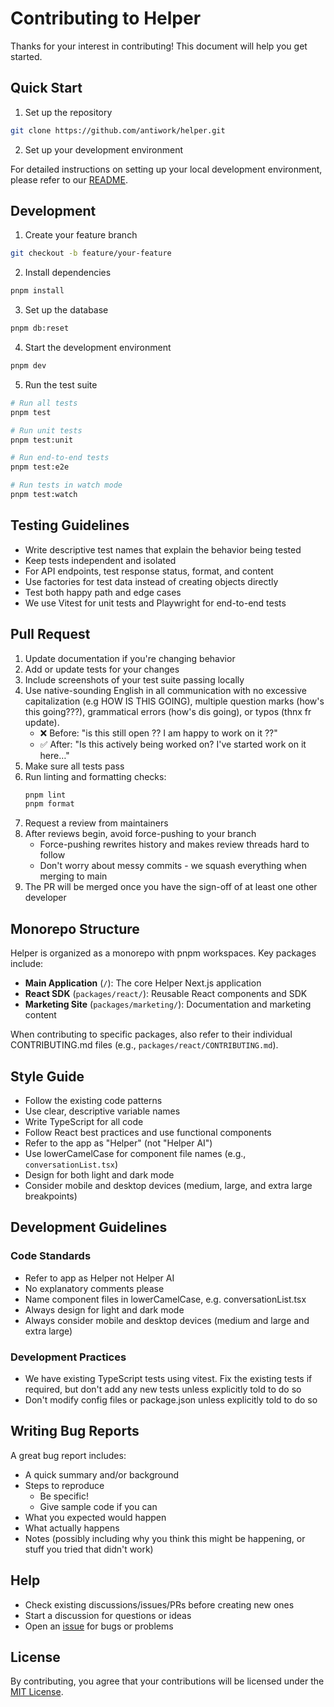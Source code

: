 # Contributing to Helper

Thanks for your interest in contributing! This document will help you get started.

## Quick Start

1. Set up the repository

```bash
git clone https://github.com/antiwork/helper.git
```

2. Set up your development environment

For detailed instructions on setting up your local development environment, please refer to our [README](README.md).

## Development

1. Create your feature branch

```bash
git checkout -b feature/your-feature
```

2. Install dependencies

```bash
pnpm install
```

3. Set up the database

```bash
pnpm db:reset
```

4. Start the development environment

```bash
pnpm dev
```

5. Run the test suite

```bash
# Run all tests
pnpm test

# Run unit tests
pnpm test:unit

# Run end-to-end tests
pnpm test:e2e

# Run tests in watch mode
pnpm test:watch
```

## Testing Guidelines

- Write descriptive test names that explain the behavior being tested
- Keep tests independent and isolated
- For API endpoints, test response status, format, and content
- Use factories for test data instead of creating objects directly
- Test both happy path and edge cases
- We use Vitest for unit tests and Playwright for end-to-end tests

## Pull Request

1. Update documentation if you're changing behavior
2. Add or update tests for your changes
3. Include screenshots of your test suite passing locally
4. Use native-sounding English in all communication with no excessive capitalization (e.g HOW IS THIS GOING), multiple question marks (how's this going???), grammatical errors (how's dis going), or typos (thnx fr update).
   - ❌ Before: "is this still open ?? I am happy to work on it ??"
   - ✅ After: "Is this actively being worked on? I've started work on it here…"
5. Make sure all tests pass
6. Run linting and formatting checks:
   ```bash
   pnpm lint
   pnpm format
   ```
7. Request a review from maintainers
8. After reviews begin, avoid force-pushing to your branch
   - Force-pushing rewrites history and makes review threads hard to follow
   - Don't worry about messy commits - we squash everything when merging to main
9. The PR will be merged once you have the sign-off of at least one other developer

## Monorepo Structure

Helper is organized as a monorepo with pnpm workspaces. Key packages include:

- **Main Application** (`/`): The core Helper Next.js application
- **React SDK** (`packages/react/`): Reusable React components and SDK
- **Marketing Site** (`packages/marketing/`): Documentation and marketing content

When contributing to specific packages, also refer to their individual CONTRIBUTING.md files (e.g., `packages/react/CONTRIBUTING.md`).

## Style Guide

- Follow the existing code patterns
- Use clear, descriptive variable names
- Write TypeScript for all code
- Follow React best practices and use functional components
- Refer to the app as "Helper" (not "Helper AI")
- Use lowerCamelCase for component file names (e.g., `conversationList.tsx`)
- Design for both light and dark mode
- Consider mobile and desktop devices (medium, large, and extra large breakpoints)

## Development Guidelines

### Code Standards

- Refer to app as Helper not Helper AI
- No explanatory comments please
- Name component files in lowerCamelCase, e.g. conversationList.tsx
- Always design for light and dark mode
- Always consider mobile and desktop devices (medium and large and extra large)

### Development Practices

- We have existing TypeScript tests using vitest. Fix the existing tests if required, but don't add any new tests unless explicitly told to do so
- Don't modify config files or package.json unless explicitly told to do so

## Writing Bug Reports

A great bug report includes:

- A quick summary and/or background
- Steps to reproduce
  - Be specific!
  - Give sample code if you can
- What you expected would happen
- What actually happens
- Notes (possibly including why you think this might be happening, or stuff you tried that didn't work)

## Help

- Check existing discussions/issues/PRs before creating new ones
- Start a discussion for questions or ideas
- Open an [issue](https://github.com/antiwork/helper/issues) for bugs or problems

## License

By contributing, you agree that your contributions will be licensed under the [MIT License](LICENSE.md).
